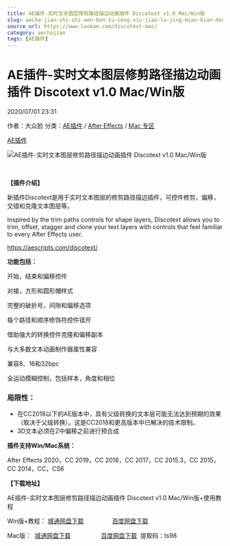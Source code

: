 ```yaml
---
title: AE插件-实时文本图层修剪路径描边动画插件 Discotext v1.0 Mac/Win版
slug: aecha-jian-shi-shi-wen-ben-tu-ceng-xiu-jian-lu-jing-miao-bian-dong-hua-cha-jian-discotext-v1-0-mac-winban
source_url: https://www.lookae.com/discotext-mac/
category: aechajian
tags: [AE插件]
---
```

# AE插件-实时文本图层修剪路径描边动画插件 Discotext v1.0 Mac/Win版

2020/07/01 23:31

作者：大众脸
分类：[AE插件](https://www.lookae.com/after-effects/aechajian/) / [After Effects](https://www.lookae.com/after-effects/) / [Mac 专区](https://www.lookae.com/mac-osx/)

[AE插件](https://www.lookae.com/tag/ae%e6%8f%92%e4%bb%b6/)

![AE插件-实时文本图层修剪路径描边动画插件 Discotext v1.0 Mac/Win版](https://www.lookae.com/wp-content/uploads/2019/12/Discotext-.jpg "AE插件-实时文本图层修剪路径描边动画插件 Discotext v1.0 Mac/Win版-LookAE.com")

﻿

**【插件介绍】**

新插件Discotext是用于实时文本图层的修剪路径描边插件，可控件修剪，偏移，交错和克隆文本图层等。

Inspired by the trim paths controls for shape layers, Discotext allows you to trim, offset, stagger and clone your text layers with controls that feel familiar to every After Effects user.

https://aescripts.com/discotext/

**功能包括：**

开始，结束和偏移控件

对接，方形和圆形帽样式

完整的破折号，间隙和偏移选项

每个路径和顺序修饰符控件错开

借助强大的转换控件克隆和偏移副本

与大多数文本动画制作器属性兼容

兼容8、16和32bpc

全运动模糊控制，包括样本，角度和相位

### 局限性：

* 在CC2018以下的AE版本中，具有父级转换的文本层可能无法达到预期的效果（取决于父级转换）。这是CC2018和更高版本中已解决的技术限制。
* 3D文本必须在Z中偏移之前进行预合成

**插件支持Win/Mac系统：**

After Effects 2020，CC 2019，CC 2018，CC 2017，CC 2015.3，CC 2015，CC 2014，CC，CS6

**【下载地址】**

AE插件-实时文本图层修剪路径描边动画插件 Discotext v1.0 Mac/Win版+使用教程

Win版+教程： [城通网盘下载](https://tc5.us/file/680462-411013956)                 [百度网盘下载](https://pan.baidu.com/s/14TNYw5LyYrq8FUA4m2in7Q)

Mac版：  [城通网盘下载](https://089u.com/file/680462-451413146)                  [百度网盘下载](https://pan.baidu.com/s/1kONO_fX2iiGwDcmLJZXOcw)  提取码：ts98
